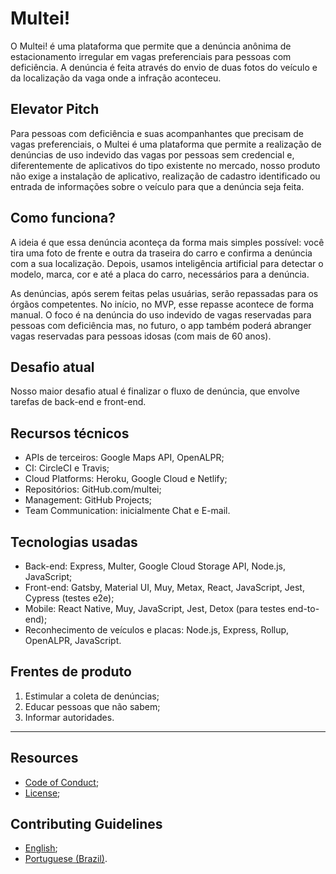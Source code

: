 # Multei!

O Multei! é uma plataforma que permite que a denúncia anônima de estacionamento irregular em vagas preferenciais para pessoas com deficiência. A denúncia é feita através do envio de duas fotos do veículo e da localização da vaga onde a infração aconteceu.

## Elevator Pitch

Para pessoas com deficiência e suas acompanhantes que precisam de vagas preferenciais, o Multei é uma plataforma que permite a realização de denúncias de uso indevido das vagas por pessoas sem credencial e, diferentemente de aplicativos do tipo existente no mercado, nosso produto não exige a instalação de aplicativo, realização de cadastro identificado ou entrada de informações sobre o veículo para que a denúncia seja feita.

## Como funciona?

A ideia é que essa denúncia aconteça da forma mais simples possível: você tira uma foto de frente e outra da traseira do carro e confirma a denúncia com a sua localização. Depois, usamos inteligência artificial para detectar o modelo, marca, cor e até a placa do carro, necessários para a denúncia. 

As denúncias, após serem feitas pelas usuárias, serão repassadas para os órgãos competentes. No início, no MVP, esse repasse acontece de forma manual. O foco é na denúncia do uso indevido de vagas reservadas para pessoas com deficiência mas, no futuro, o app também poderá abranger vagas reservadas para pessoas idosas (com mais de 60 anos).

## Desafio atual

Nosso maior desafio atual é finalizar o fluxo de denúncia, que envolve tarefas de back-end e front-end.

## Recursos técnicos

- APIs de terceiros: Google Maps API, OpenALPR;
- CI: CircleCI e Travis;
- Cloud Platforms: Heroku, Google Cloud e Netlify;
- Repositórios: GitHub.com/multei;
- Management: GitHub Projects;
- Team Communication: inicialmente Chat e E-mail.

## Tecnologias usadas

- Back-end: Express, Multer, Google Cloud Storage API, Node.js, JavaScript;
- Front-end: Gatsby, Material UI, Muy, Metax, React, JavaScript, Jest, Cypress (testes e2e);
- Mobile: React Native, Muy, JavaScript, Jest, Detox (para testes end-to-end);
- Reconhecimento de veículos e placas: Node.js, Express, Rollup, OpenALPR, JavaScript.

## Frentes de produto

1. Estimular a coleta de denúncias;
2. Educar pessoas que não sabem;
3. Informar autoridades.

---

## Resources

- [Code of Conduct](CODE_OF_CONDUCT.md);
- [License](LICENSE);

## Contributing Guidelines

- [English](CONTRIBUTING.md);
- [Portuguese (Brazil)](CONTRIBUTING.pt-br.md).
